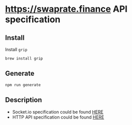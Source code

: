 # https://swaprate.finance API specification

## Install

Install `grip`

```
brew install grip
```

## Generate

```
npm run generate
```

## Description

- Socket.io specification could be found [HERE](src/SOCKET.md)
- HTTP API specification could be found [HERE](src/swagger.yaml)